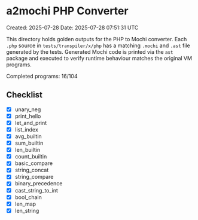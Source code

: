 # a2mochi PHP Converter

Created: 2025-07-28
Date: 2025-07-28 07:51:31 UTC

This directory holds golden outputs for the PHP to Mochi converter. Each `.php`
source in `tests/transpiler/x/php` has a matching `.mochi` and `.ast` file
generated by the tests. Generated Mochi code is printed via the `ast` package
and executed to verify runtime behaviour matches the original VM programs.

Completed programs: 16/104

## Checklist
- [x] unary_neg
- [x] print_hello
- [x] let_and_print
- [x] list_index
- [x] avg_builtin
- [x] sum_builtin
- [x] len_builtin
- [x] count_builtin
- [x] basic_compare
- [x] string_concat
- [x] string_compare
- [x] binary_precedence
- [x] cast_string_to_int
- [x] bool_chain
- [x] len_map
- [x] len_string
